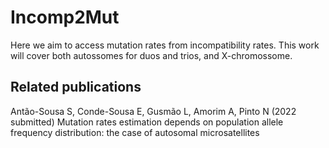 # Incomp2Mut

Here we aim to access mutation rates from incompatibility rates.
This work will cover both autossomes for duos and trios, and X-chromossome.

## Related publications
Antão-Sousa S, Conde-Sousa E, Gusmão L, Amorim A, Pinto N (2022 submitted) 
Mutation rates estimation depends on population allele frequency distribution: the case of autosomal microsatellites
